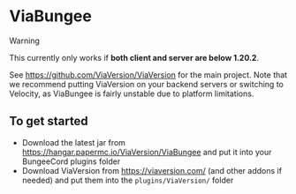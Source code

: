 # ViaBungee

> [!WARNING]  
> This currently only works if **both client and server are below 1.20.2**.

See https://github.com/ViaVersion/ViaVersion for the main project. Note that we recommend putting ViaVersion on your
backend servers or switching to Velocity, as ViaBungee is fairly unstable due to platform limitations.

## To get started

- Download the latest jar from https://hangar.papermc.io/ViaVersion/ViaBungee and put it into your BungeeCord plugins
  folder
- Download ViaVersion from https://viaversion.com/ (and other addons if needed) and put them into
  the `plugins/ViaVersion/` folder
